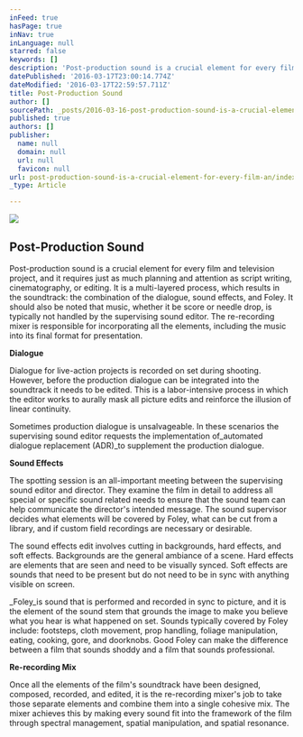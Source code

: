 ```yaml
---
inFeed: true
hasPage: true
inNav: true
inLanguage: null
starred: false
keywords: []
description: 'Post-production sound is a crucial element for every film and television project, and it requires just as much planning and attention as script writing, cinematography, or editing. It is a multi-layered process, which results in the soundtrack: the combination of the dialogue, sound effects, and Foley. It should also be noted that music, whether it be score or needle drop, is typically not handled by the supervising sound editor. The re-recording mixer is responsible for incorporating all the elements, including the music into its final format for presentation.'
datePublished: '2016-03-17T23:00:14.774Z'
dateModified: '2016-03-17T22:59:57.711Z'
title: Post-Production Sound
author: []
sourcePath: _posts/2016-03-16-post-production-sound-is-a-crucial-element-for-every-film-an.md
published: true
authors: []
publisher:
  name: null
  domain: null
  url: null
  favicon: null
url: post-production-sound-is-a-crucial-element-for-every-film-an/index.html
_type: Article

---
```

![](https://the-grid-user-content.s3-us-west-2.amazonaws.com/ac3505e8-266a-472f-a80f-067eb4b4872f.png)

## Post-Production Sound

Post-production sound is a crucial element for every film and television project, and it requires just as much planning and attention as script writing, cinematography, or editing. It is a multi-layered process, which results in the soundtrack: the combination of the dialogue, sound effects, and Foley. It should also be noted that music, whether it be score or needle drop, is typically not handled by the supervising sound editor. The re-recording mixer is responsible for incorporating all the elements, including the music into its final format for presentation.

**Dialogue**

Dialogue for live-action projects is recorded on set during shooting. However, before the production dialogue can be integrated into the soundtrack it needs to be edited. This is a labor-intensive process in which the editor works to aurally mask all picture edits and reinforce the illusion of linear continuity.  

Sometimes production dialogue is unsalvageable. In these scenarios the supervising sound editor requests the implementation of_automated dialogue replacement (ADR)_to supplement the production dialogue.

**Sound Effects**

The spotting session is an all-important meeting between the supervising sound editor and director. They examine the film in detail to address all special or specific sound related needs to ensure that the sound team can help communicate the director's intended message. The sound supervisor decides what elements will be covered by Foley, what can be cut from a library, and if custom field recordings are necessary or desirable.

The sound effects edit involves cutting in backgrounds, hard effects, and soft effects. Backgrounds are the general ambiance of a scene. Hard effects are elements that are seen and need to be visually synced. Soft effects are sounds that need to be present but do not need to be in sync with anything visible on screen.

_Foley_is sound that is performed and recorded in sync to picture, and it is the element of the sound stem that grounds the image to make you believe what you hear is what happened on set. Sounds typically covered by Foley include: footsteps, cloth movement, prop handling, foliage manipulation, eating, cooking, gore, and doorknobs. Good Foley can make the difference between a film that sounds shoddy and a film that sounds professional.

**Re-recording Mix**

Once all the elements of the film's soundtrack have been designed, composed, recorded, and edited, it is the re-recording mixer's job to take those separate elements and combine them into a single cohesive mix. The mixer achieves this by making every sound fit into the framework of the film through spectral management, spatial manipulation, and spatial resonance.